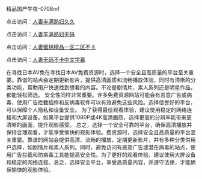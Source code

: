 精品国产午夜-0708mf

点击访问：<a href="https://vassv.pages.dev/">人妻丰满熟妇久久</a>

点击访问：<a href="https://gsd-agv.pages.dev/">人妻丰满熟妇无码</a>

点击访问：<a href="https://gda-c7m.pages.dev/">人妻蜜桃精品一区二区不卡</a>

点击访问：<a href="https://tfda.pages.dev/">人妻无码不卡中文字幕</a>

在寻找日本AV免在寻找日本AV免费资源时，选择一个安全且高质量的平台至关重要。靠谱的站点会定期更新影片，提供高清画质和流畅播放体验，同时有清晰的分类功能，帮助用户快速找到想看的内容。不论是剧情片、素人系列还是明星作品，都能轻松筛选。
安全性同样非常重要。许多免费资源网站可能会有恶意广告或病毒，使用广告拦截插件和反病毒软件可以有效避免这些风险。选择信誉好的平台，可以保障个人隐私和设备安全。
为了获得最佳观看体验，建议使用稳定的网络连接和大屏设备。如果平台提供1080P或4K高清画质，选择更高的分辨率能带来更清晰的画面，提升观影感受。
总之，选择一个安全可靠的平台，确保高清播放并保持合理观看，才能享受愉快的观影体验。费资源时，选择安全且高质量的平台至关重要。靠谱的网站会提供高清、流畅的播放，定期更新影片，并有多种分类供用户选择，如剧情片和素人系列。同时，避免访问有恶意广告或潜在病毒的站点，使用广告拦截和防病毒工具能提高安全性。为了更好的观看体验，建议使用大屏设备和稳定的网络连接。总之，选择安全平台，享受高质量内容，并遵守法律，才能确保愉快的观影体验。


<span style="display:none;">[Canonical link](）</span>


